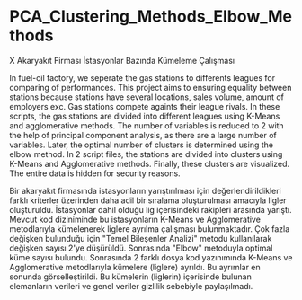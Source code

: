 # PCA_Clustering_Methods_Elbow_Methods
X Akaryakıt Firması İstasyonlar Bazında Kümeleme Çalışması

In fuel-oil factory, we seperate the gas stations to differents leagues for comparing of performances. This project aims to ensuring equality between stations because stations have several locations, sales volume, amount of employers exc.
Gas stations compete againts their league rivals.
In these scripts, the gas stations are divided into different leagues using K-Means and agglomerative methods.
The number of variables is reduced to 2 with the help of principal component analysis, as there are a large number of variables.
Later, the optimal number of clusters is determined using the elbow method.
In 2 script files, the stations are divided into clusters using K-Means and Agglomerative methods.
Finally, these clusters are visualized. The entire data is hidden for security reasons.


Bir akaryakıt firmasında istasyonların yarıştırılması için değerlendirildikleri farklı kriterler üzerinden daha adil bir sıralama oluşturulması amacıyla ligler oluşturuldu.
İstasyonlar dahil olduğu lig içerisindeki rakipleri arasında yarıştı.
Mevcut kod diziniminde bu istasyonların K-Means ve Agglomerative metodlarıyla kümelenerek liglere ayrılma çalışması bulunmaktadır.
Çok fazla değişken bulunduğu için "Temel Bileşenler Analizi" metodu kullanılarak değişken sayısı 2'ye düşürüldü.
Sonrasında "Elbow" metoduyla optimal küme sayısı bulundu.
Sonrasında 2 farklı dosya kod yazınımında K-Means ve Agglomerative metodlarıyla kümelere (liglere) ayrıldı.
Bu ayrımlar en sonunda görselleştirildi.
Bu kümelerin (liglerin) içerisinde bulunan elemanların verileri ve genel veriler gizlilik sebebiyle paylaşılmadı.

